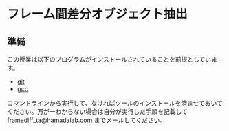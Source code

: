 # フレーム間差分オブジェクト抽出


## 準備
この授業は以下のプログラムがインストールされていることを前提としています。

* [git](https://git-scm.com/)
* [gcc](https://gcc.gnu.org/)

コマンドラインから実行して、なければツールのインストールを済ませておいてください。万が一わからない場合は自分が実行した手順を記載して framediff_ta@hamadalab.com までメールしてください。